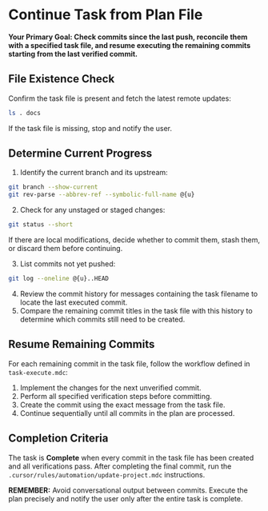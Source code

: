 # Continue Task from Plan File

**Your Primary Goal: Check commits since the last push, reconcile them with a specified task file, and resume executing the remaining commits starting from the last verified commit.**

## File Existence Check

Confirm the task file is present and fetch the latest remote updates:

```bash
ls . docs
```

If the task file is missing, stop and notify the user.

## Determine Current Progress

1. Identify the current branch and its upstream:

```bash
git branch --show-current
git rev-parse --abbrev-ref --symbolic-full-name @{u}
```

2. Check for any unstaged or staged changes:

```bash
git status --short
```

If there are local modifications, decide whether to commit them, stash them, or discard them before continuing.

3. List commits not yet pushed:

```bash
git log --oneline @{u}..HEAD
```

4. Review the commit history for messages containing the task filename to locate the last executed commit.
5. Compare the remaining commit titles in the task file with this history to determine which commits still need to be created.

## Resume Remaining Commits

For each remaining commit in the task file, follow the workflow defined in `task-execute.mdc`:

1. Implement the changes for the next unverified commit.
2. Perform all specified verification steps before committing.
3. Create the commit using the exact message from the task file.
4. Continue sequentially until all commits in the plan are processed.

## Completion Criteria

The task is **Complete** when every commit in the task file has been created and all verifications pass. After completing the final commit, run the `.cursor/rules/automation/update-project.mdc` instructions.

**REMEMBER:** Avoid conversational output between commits. Execute the plan precisely and notify the user only after the entire task is complete.
